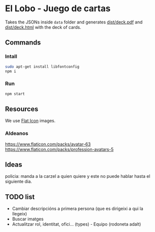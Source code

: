 # El Lobo - Juego de cartas

Takes the JSONs inside `data` folder and generates [dist/deck.pdf](dist/deck.pdf) and [dist/deck.html](dist/deck.html) with the deck of cards.

## Commands

### Intall

```bash
sudo apt-get install libfontconfig
npm i
```

### Run

```bash
npm start
```

## Resources

We use [Flat Icon](https://www.flaticon.com) images.

### Aldeanos

https://www.flaticon.com/packs/avatar-63
https://www.flaticon.com/packs/profession-avatars-5

## Ideas

policia: manda a la carzel a quien quiere y este no puede hablar hasta el siguiente dia.

## TODO list

- Cambiar descripcións a primera persona (que es dirigeixi a qui la llegeix)
- Buscar imatges
- Actualitzar rol, identitat, ofici... (types) - Equipo (rodoneta adalt)
